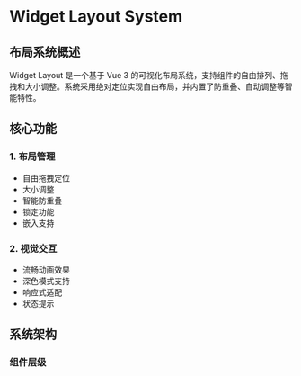 # Widget Layout System

## 布局系统概述

Widget Layout 是一个基于 Vue 3 的可视化布局系统，支持组件的自由排列、拖拽和大小调整。系统采用绝对定位实现自由布局，并内置了防重叠、自动调整等智能特性。

## 核心功能

### 1. 布局管理
- 自由拖拽定位
- 大小调整
- 智能防重叠
- 锁定功能
- 嵌入支持

### 2. 视觉交互
- 流畅动画效果
- 深色模式支持
- 响应式适配
- 状态提示

## 系统架构

### 组件层级
